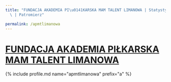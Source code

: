 ```yaml
---
title: "FUNDACJA AKADEMIA PI\u0141KARSKA MAM TALENT LIMANOWA | Statystyki patronite.pl\
  \ | Patromierz"

permalink: /apmtlimanowa
---
```


# [FUNDACJA AKADEMIA PIŁKARSKA MAM TALENT LIMANOWA](https://patronite.pl/apmtlimanowa)

{% include profile.md name="apmtlimanowa" prefix="a" %}
